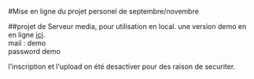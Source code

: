 #Mise en ligne du projet personel de septembre/novembre

##projet de Serveur media, pour utilisation en local.
une version demo en en ligne [ici](http://ptitim.esy.es/sygolomia/index.php).  
mail : demo  
password demo  

l'inscription et l'upload on été desactiver pour des raison de securiter.
